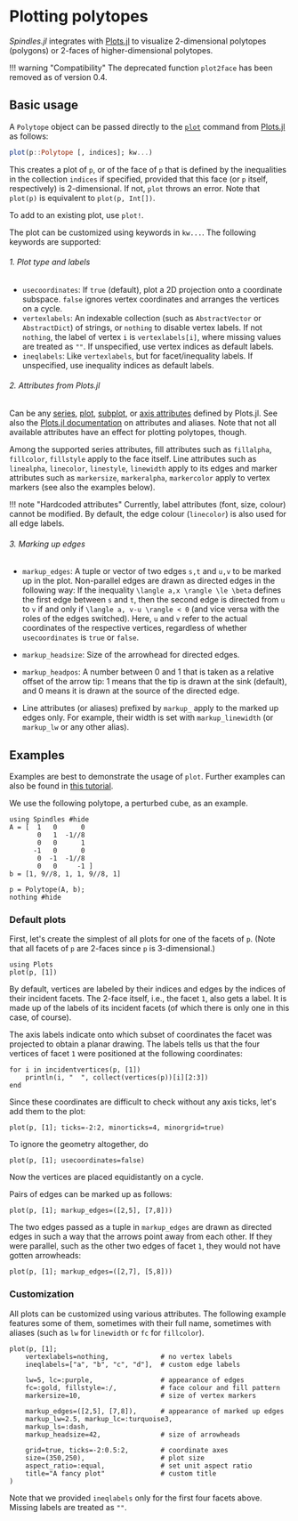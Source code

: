 # Plotting polytopes

*Spindles.jl* integrates with [Plots.jl](https://github.com/JuliaPlots/Plots.jl)
to visualize 2-dimensional polytopes (polygons) or 2-faces of higher-dimensional polytopes. 

!!! warning "Compatibility"
    The deprecated function `plot2face` has been removed as of version 0.4.

## Basic usage

A `Polytope` object can be passed directly to the [`plot`](https://docs.juliaplots.org/dev/api/#RecipesBase.plot) command from [Plots.jl](https://github.com/JuliaPlots/Plots.jl) as follows:
````julia
plot(p::Polytope [, indices]; kw...)
````

This creates a plot of `p`, or of the face of `p` that is defined by the inequalities 
in the collection `indices` if specified, provided that this face (or `p` itself, respectively) is 2-dimensional. 
If not, `plot` throws an error.
Note that `plot(p)` is equivalent to `plot(p, Int[])`.

To add to an existing plot, use `plot!`.

The plot can be customized using keywords in `kw...`. The following keywords are supported:

###### 1. Plot type and labels
* `usecoordinates`: If `true` (default), plot a 2D projection onto a coordinate subspace.
  `false` ignores vertex coordinates and arranges the vertices on a cycle.
* `vertexlabels`: An indexable collection (such as `AbstractVector` or `AbstractDict`) of strings, 
  or `nothing` to disable vertex labels. If not `nothing`, the label of vertex `i` is 
  `vertexlabels[i]`, where missing values are treated as `""`. 
  If unspecified, use vertex indices as default labels.
* `ineqlabels`: Like `vertexlabels`, but for facet/inequality labels.
  If unspecified, use inequality indices as default labels.

###### 2. Attributes from Plots.jl
Can be any [series](https://docs.juliaplots.org/latest/generated/attributes_series/),
[plot](https://docs.juliaplots.org/latest/generated/attributes_plot/),
[subplot](https://docs.juliaplots.org/latest/generated/attributes_subplot/),
or [axis attributes](https://docs.juliaplots.org/latest/generated/attributes_axis/) defined by Plots.jl.
See also the [Plots.jl documentation](https://docs.juliaplots.org/latest/attributes/) on attributes and aliases.
Note that not all available attributes have an effect for plotting polytopes, though. 

Among the supported series attributes, fill attributes such as `fillalpha`, `fillcolor`, `fillstyle` 
apply to the face itself. Line attributes such as `linealpha`, `linecolor`, `linestyle`, `linewidth` 
apply to its edges and marker attributes such as `markersize`, `markeralpha`, `markercolor` 
apply to vertex markers (see also the examples below).

!!! note "Hardcoded attributes"
    Currently, label attributes (font, size, colour) cannot be modified. 
    By default, the edge colour (`linecolor`) is also used for all edge labels.

###### 3. Marking up edges
* `markup_edges`: A tuple or vector of two edges `s,t` and `u,v` to be marked up in the plot. 
  Non-parallel edges are drawn as directed edges in the following way: 
  If the inequality ``\langle a,x \rangle \le \beta`` defines the first edge between `s` and `t`, 
  then the second edge is directed from `u` to `v` if and only if 
  ``\langle a, v-u \rangle < 0`` (and vice versa with the roles of the edges switched).
  Here, ``u`` and ``v`` refer to the actual coordinates of the respective vertices, regardless of
  whether `usecoordinates` is `true` or `false`.

* `markup_headsize`: Size of the arrowhead for directed edges.
* `markup_headpos`: A number between 0 and 1 that is taken as a relative offset of the arrow tip:
  1 means that the tip is drawn at the sink (default), and 0 means it is drawn at the source of the directed edge.
* Line attributes (or aliases) prefixed by `markup_` apply to the marked up edges only. For example, their
  width is set with `markup_linewidth` (or `markup_lw` or any other alias).

## Examples
Examples are best to demonstrate the usage of `plot`.
Further examples can also be found in [this tutorial](@ref "Spindles and the Hirsch conjecture I").

We use the following polytope, a perturbed cube, as an example.
````@example plots
using Spindles #hide
A = [  1   0      0
       0   1  -1//8
       0   0      1
      -1   0      0
       0  -1  -1//8
       0   0     -1 ]
b = [1, 9//8, 1, 1, 9//8, 1]

p = Polytope(A, b);
nothing #hide
````

### Default plots
First, let's create the simplest of all plots for one of the facets of `p`. (Note that all facets of `p` are
2-faces since `p` is 3-dimensional.)
````@example plots
using Plots
plot(p, [1])
````

By default, vertices are labeled by their indices and edges by the indices of their incident facets.
The 2-face itself, i.e., the facet `1`, also gets a label. It is made up of the labels of its incident facets 
(of which there is only one in this case, of course).

The axis labels indicate onto which subset of coordinates the facet was projected to obtain a planar drawing.
The labels tells us that the four vertices of facet `1` were positioned at the following coordinates:
````@example plots
for i in incidentvertices(p, [1])
    println(i, "  ", collect(vertices(p))[i][2:3])
end
````
Since these coordinates are difficult to check without any axis ticks, let's add them to the plot:
````@example plots
plot(p, [1]; ticks=-2:2, minorticks=4, minorgrid=true)
````

To ignore the geometry altogether, do
````@example plots
plot(p, [1]; usecoordinates=false)
````
Now the vertices are placed equidistantly on a cycle.

Pairs of edges can be marked up as follows:
````@example plots
plot(p, [1]; markup_edges=([2,5], [7,8]))
````
The two edges passed as a tuple in `markup_edges` are drawn as directed edges in such a way that the arrows point away from each other. If they were parallel, such as the other two edges of facet `1`, they would not have gotten arrowheads:
````@example plots
plot(p, [1]; markup_edges=([2,7], [5,8]))
````

### Customization
All plots can be customized using various attributes. The following example features some of them,
sometimes with their full name, sometimes with aliases (such as `lw` for `linewidth` or `fc` for `fillcolor`).

````@example plots
plot(p, [1];
    vertexlabels=nothing,             # no vertex labels
    ineqlabels=["a", "b", "c", "d"],  # custom edge labels

    lw=5, lc=:purple,                 # appearance of edges
    fc=:gold, fillstyle=:/,           # face colour and fill pattern
    markersize=10,                    # size of vertex markers

    markup_edges=([2,5], [7,8]),      # appearance of marked up edges
    markup_lw=2.5, markup_lc=:turquoise3,
    markup_ls=:dash,
    markup_headsize=42,               # size of arrowheads

    grid=true, ticks=-2:0.5:2,        # coordinate axes
    size=(350,250),                   # plot size
    aspect_ratio=:equal,              # set unit aspect ratio
    title="A fancy plot"              # custom title
)
````
Note that we provided `ineqlabels` only for the first four facets above. Missing labels are treated as `""`.
